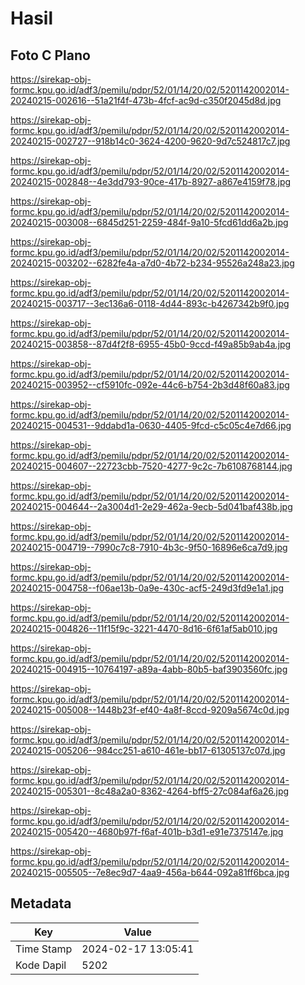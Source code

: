 # Hasil

## Foto C Plano

https://sirekap-obj-formc.kpu.go.id/adf3/pemilu/pdpr/52/01/14/20/02/5201142002014-20240215-002616--51a21f4f-473b-4fcf-ac9d-c350f2045d8d.jpg

https://sirekap-obj-formc.kpu.go.id/adf3/pemilu/pdpr/52/01/14/20/02/5201142002014-20240215-002727--918b14c0-3624-4200-9620-9d7c524817c7.jpg

https://sirekap-obj-formc.kpu.go.id/adf3/pemilu/pdpr/52/01/14/20/02/5201142002014-20240215-002848--4e3dd793-90ce-417b-8927-a867e4159f78.jpg

https://sirekap-obj-formc.kpu.go.id/adf3/pemilu/pdpr/52/01/14/20/02/5201142002014-20240215-003008--6845d251-2259-484f-9a10-5fcd61dd6a2b.jpg

https://sirekap-obj-formc.kpu.go.id/adf3/pemilu/pdpr/52/01/14/20/02/5201142002014-20240215-003202--6282fe4a-a7d0-4b72-b234-95526a248a23.jpg

https://sirekap-obj-formc.kpu.go.id/adf3/pemilu/pdpr/52/01/14/20/02/5201142002014-20240215-003717--3ec136a6-0118-4d44-893c-b4267342b9f0.jpg

https://sirekap-obj-formc.kpu.go.id/adf3/pemilu/pdpr/52/01/14/20/02/5201142002014-20240215-003858--87d4f2f8-6955-45b0-9ccd-f49a85b9ab4a.jpg

https://sirekap-obj-formc.kpu.go.id/adf3/pemilu/pdpr/52/01/14/20/02/5201142002014-20240215-003952--cf5910fc-092e-44c6-b754-2b3d48f60a83.jpg

https://sirekap-obj-formc.kpu.go.id/adf3/pemilu/pdpr/52/01/14/20/02/5201142002014-20240215-004531--9ddabd1a-0630-4405-9fcd-c5c05c4e7d66.jpg

https://sirekap-obj-formc.kpu.go.id/adf3/pemilu/pdpr/52/01/14/20/02/5201142002014-20240215-004607--22723cbb-7520-4277-9c2c-7b6108768144.jpg

https://sirekap-obj-formc.kpu.go.id/adf3/pemilu/pdpr/52/01/14/20/02/5201142002014-20240215-004644--2a3004d1-2e29-462a-9ecb-5d041baf438b.jpg

https://sirekap-obj-formc.kpu.go.id/adf3/pemilu/pdpr/52/01/14/20/02/5201142002014-20240215-004719--7990c7c8-7910-4b3c-9f50-16896e6ca7d9.jpg

https://sirekap-obj-formc.kpu.go.id/adf3/pemilu/pdpr/52/01/14/20/02/5201142002014-20240215-004758--f06ae13b-0a9e-430c-acf5-249d3fd9e1a1.jpg

https://sirekap-obj-formc.kpu.go.id/adf3/pemilu/pdpr/52/01/14/20/02/5201142002014-20240215-004826--11f15f9c-3221-4470-8d16-6f61af5ab010.jpg

https://sirekap-obj-formc.kpu.go.id/adf3/pemilu/pdpr/52/01/14/20/02/5201142002014-20240215-004915--10764197-a89a-4abb-80b5-baf3903560fc.jpg

https://sirekap-obj-formc.kpu.go.id/adf3/pemilu/pdpr/52/01/14/20/02/5201142002014-20240215-005008--1448b23f-ef40-4a8f-8ccd-9209a5674c0d.jpg

https://sirekap-obj-formc.kpu.go.id/adf3/pemilu/pdpr/52/01/14/20/02/5201142002014-20240215-005206--984cc251-a610-461e-bb17-61305137c07d.jpg

https://sirekap-obj-formc.kpu.go.id/adf3/pemilu/pdpr/52/01/14/20/02/5201142002014-20240215-005301--8c48a2a0-8362-4264-bff5-27c084af6a26.jpg

https://sirekap-obj-formc.kpu.go.id/adf3/pemilu/pdpr/52/01/14/20/02/5201142002014-20240215-005420--4680b97f-f6af-401b-b3d1-e91e7375147e.jpg

https://sirekap-obj-formc.kpu.go.id/adf3/pemilu/pdpr/52/01/14/20/02/5201142002014-20240215-005505--7e8ec9d7-4aa9-456a-b644-092a81ff6bca.jpg


## Metadata

| Key        | Value               |
| ---------- | ------------------- |
| Time Stamp | 2024-02-17 13:05:41 |
| Kode Dapil | 5202                |



